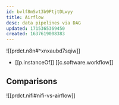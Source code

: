 ```yaml
---
id: bvlf8mSvt3b9PtjtDLwyy
title: Airflow
desc: data pipelines via DAG
updated: 1715365369450
created: 1637619008383
---
```


![[prdct.n8n#^xnxaubd7sqiw]]
- [[p.instanceOf]] [[c.software.workflow]]

## Comparisons

![[prdct.nifi#nifi-vs-airflow]]